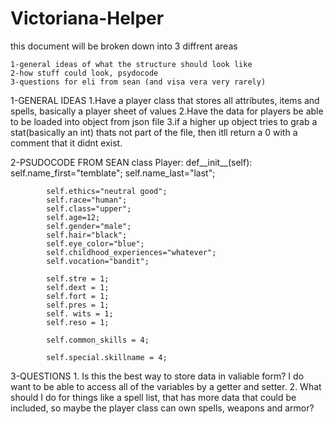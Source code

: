 # Victoriana-Helper
this document will be broken down into 3 diffrent areas
	
	1-general ideas of what the structure should look like
	2-how stuff could look, psydocode
	3-questions for eli from sean (and visa vera very rarely)
	
	
1-GENERAL IDEAS
	1.Have a player class that stores all attributes, items and spells, basically a player sheet of values
	2.Have the data for players be able to be loaded into object from json file
	3.if a higher up object tries to grab a stat(basically an int) thats not part of the file, then itll return a 0 with a comment that it didnt exist. 
	
2-PSUDOCODE FROM SEAN
	class Player:
		def__init__(self):
			self.name_first="temblate";
			self.name_last="last";
			
			self.ethics="neutral good";
			self.race="human";
			self.class="upper";
			self.age=12;
			self.gender="male";
			self.hair="black";
			self.eye_color="blue";
			self.childhood_experiences="whatever";
			self.vocation="bandit";
			
			self.stre = 1;
			self.dext = 1;
			self.fort = 1;
			self.pres = 1;
			self. wits = 1;
			self.reso = 1;
			
			self.common_skills = 4;
			
			self.special.skillname = 4;
			
			
3-QUESTIONS
	1. Is this the best way to store data in valiable form? I do want to be able to access all of the variables by a getter and setter.
	2. What should I do for things like a spell list, that has more data that could be included, so maybe the player class can own spells, weapons and armor?
			
			
			
	
	
	
	